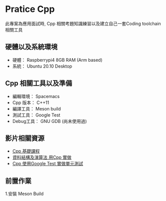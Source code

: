 # Pratice Cpp

此專案為應用面試時, Cpp 相關考題知識練習以及建立自己一套Coding toolchain 相關工具

## 硬體以及系統環境
- 硬體： Raspberrypi4 8GB RAM (Arm based)
- 系統： Ubuntu 20.10 Desktop

## Cpp 相關工具以及準備
- 編輯環境： Spacemacs
- Cpp 版本： C++11
- 編譯工具： Meson build
- 測試工具： Google Test
- Debug工具： GNU GDB (尚未使用過)

## 影片相關資源
- [Cpp 基礎課程](https://www.udemy.com/course/beginning-c-plus-plus-programming/learn/)
- [資料結構及演算法 用Cpp 實做](https://www.udemy.com/course/datastructurescncpp/learn/)
- [Cpp 使用Google Test 實做單元測試](https://www.udemy.com/course-dashboard-redirect/?course_id=1304264)

## 前置作業

1.安裝 Meson Build

